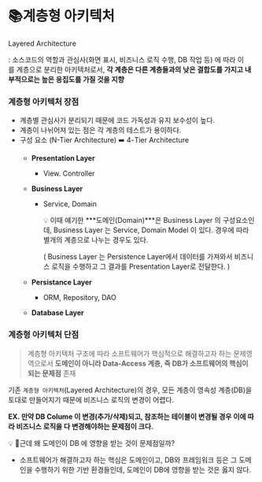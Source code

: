 # 📚계층형 아키텍처 
Layered Architecture

: 소스코드의 역할과 관심사(화면 표시, 비즈니스 로직 수행, DB 작업 등) 에 따라 이를 계층으로 분리한 아키텍처로서,
**각 계층은 다른 계층들과의 낮은 결합도를 가지고 내부적으로는 높은 응집도를 가질 것을 지향**

### 계층형 아키텍처 장점

- 계층별 관심사가 분리되기 때문에 코드 가독성과 유지 보수성이 높다.
- 계층이 나뉘어져 있는 점은 각 계층의 테스트가 용이하다.
- 구성 요소 (N-Tier Architecture) ➡️ 4-Tier Architecture
    - **Presentation Layer**
        - View.  Controller
    - **Business Layer**
        - Service, Domain

            <aside>
            💡 이때 얘기한 ***도메인(Domain)***은 Business Layer 의 구성요소인데, Business Layer 는  Service, Domain Model 이 있다. 경우에 따라 별개의 계층으로 나누는 경우도 있다.

          ( Business Layer 는 Persistence Layer에서 데이터를 가져와서 비즈니스 로직을 수행하고 그 결과를 Presentation Layer로 전달한다. )

            </aside>

    - **Persistance Layer**
        - ORM, Repository, DAO
    - **Database Layer**

### 계층형 아키텍처 단점

> 계층형 아키텍처 구조에 따라 소프트웨어가 핵심적으로 해결하고자 하는 문제영역으로서 **도메인이 아니라 Data-Access 계층, 즉 DB가 소프트웨어의 핵심이 되는 문제점** 존재
>

기존 `계층형 아키텍처`(Layered Architecture)의 경우, 모든 계층이 영속성 계층(DB)을 토대로 만들어지기 때문에 비즈니스 로직의 변경이 어렵다.

**EX. 만약 DB Colume 이 변경(추가/삭제)되고, 참조하는 테이블이 변경될 경우 이에 따라 비즈니스 로직을 다 변경해야하는 문제점이 크다.**

<aside>
💡 🧐근데 왜 도메인이 DB 에 영향을 받는 것이 문제점일까?

- 소프트웨어가 해결하고자 하는 핵심은 도메인이고, DB와 프레임워크 등은 그 도메인을 수행하기 위한 기반 환경들인데, 도메인이 DB에 영향을 받는 것은 옳지 않다.

</aside>